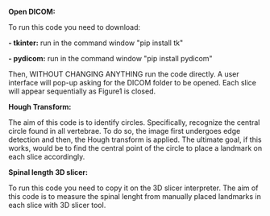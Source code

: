 **Open DICOM:**

To run this code you need to download:

**- tkinter:** run in the command window "pip install tk"

**- pydicom:** run in the command window "pip install pydicom"

Then, WITHOUT CHANGING ANYTHING run the code directly. A user interface will pop-up asking for the DICOM folder to be opened.
Each slice will appear sequentially as Figure1 is closed.

**Hough Transform:**

The aim of this code is to identify circles. Specifically, recognize the central circle found in all vertebrae.
To do so, the image first undergoes edge detection and then, the Hough transform is applied.
The ultimate goal, if this works, would be to find the central point of the circle to place a landmark on each slice accordingly.

**Spinal length 3D slicer:**

To run this code you need to copy it on the 3D slicer interpreter. 
The aim of this code is to measure the spinal lenght from manually placed landmarks in each slice with 3D slicer tool.
